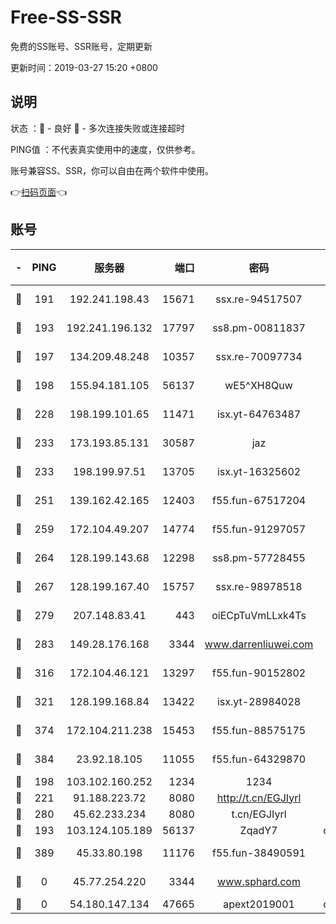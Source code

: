 # Free-SS-SSR

免费的SS账号、SSR账号，定期更新

更新时间：2019-03-27 15:20 +0800

## 说明

状态     ：🙂 - 良好 🙁 - 多次连接失败或连接超时

PING值   ：不代表真实使用中的速度，仅供参考。

账号兼容SS、SSR，你可以自由在两个软件中使用。

👉[扫码页面](https://liesauer.github.io/Free-SS-SSR/)👈

## 账号

|-|PING|服务器|端口|密码|加密方式|区域|
|:----:|:----:|:-----:|-----:|:----:|:----:|:----:|
|🙂|191|192.241.198.43|15671|ssx.re-94517507|aes-256-cfb|US|
|🙂|193|192.241.196.132|17797|ss8.pm-00811837|aes-256-cfb|US|
|🙂|197|134.209.48.248|10357|ssx.re-70097734|aes-256-cfb|US|
|🙂|198|155.94.181.105|56137|wE5^XH8Quw|aes-256-cfb|US|
|🙂|228|198.199.101.65|11471|isx.yt-64763487|aes-256-cfb|US|
|🙂|233|173.193.85.131|30587|jaz|aes-256-cfb|US|
|🙂|233|198.199.97.51|13705|isx.yt-16325602|aes-256-cfb|US|
|🙂|251|139.162.42.165|12403|f55.fun-67517204|aes-256-cfb|SG|
|🙂|259|172.104.49.207|14774|f55.fun-91297057|aes-256-cfb|SG|
|🙂|264|128.199.143.68|12298|ss8.pm-57728455|aes-256-cfb|SG|
|🙂|267|128.199.167.40|15757|ssx.re-98978518|aes-256-cfb|SG|
|🙂|279|207.148.83.41|443|oiECpTuVmLLxk4Ts|aes-256-cfb|AU|
|🙂|283|149.28.176.168|3344|www.darrenliuwei.com|aes-256-cfb|AU|
|🙂|316|172.104.46.121|13297|f55.fun-90152802|aes-256-cfb|SG|
|🙂|321|128.199.168.84|13422|isx.yt-28984028|aes-256-cfb|SG|
|🙂|374|172.104.211.238|15453|f55.fun-88575175|aes-256-cfb|US|
|🙂|384|23.92.18.105|11055|f55.fun-64329870|aes-256-cfb|US|
|🙂|198|103.102.160.252|1234|1234|rc4-md5|JP|
|🙂|221|91.188.223.72|8080|http://t.cn/EGJIyrl|rc4-md5|RU|
|🙂|280|45.62.233.234|8080|t.cn/EGJIyrl|rc4-md5|CA|
|🙁|193|103.124.105.189|56137|ZqadY7|chacha20|US|
|🙁|389|45.33.80.198|11176|f55.fun-38490591|aes-256-cfb|US|
|🙁|0|45.77.254.220|3344|www.sphard.com|aes-256-cfb|SG|
|🙁|0|54.180.147.134|47665|apext2019001|chacha20|KR|
